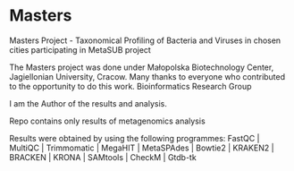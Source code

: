 # Masters
Masters Project - Taxonomical Profiling of Bacteria and Viruses in chosen cities participating in MetaSUB project

The Masters project was done under Małopolska Biotechnology Center, Jagiellonian University, Cracow. 
Many thanks to everyone who contributed to the opportunity to do this work. Bioinformatics Research Group 

I am the Author of the results and analysis. 

Repo contains only results of metagenomics analysis 

Results were obtained by using the following programmes:
FastQC | MultiQC | Trimmomatic | MegaHIT | MetaSPAdes | Bowtie2 | KRAKEN2 | BRACKEN | KRONA | SAMtools | CheckM | Gtdb-tk



